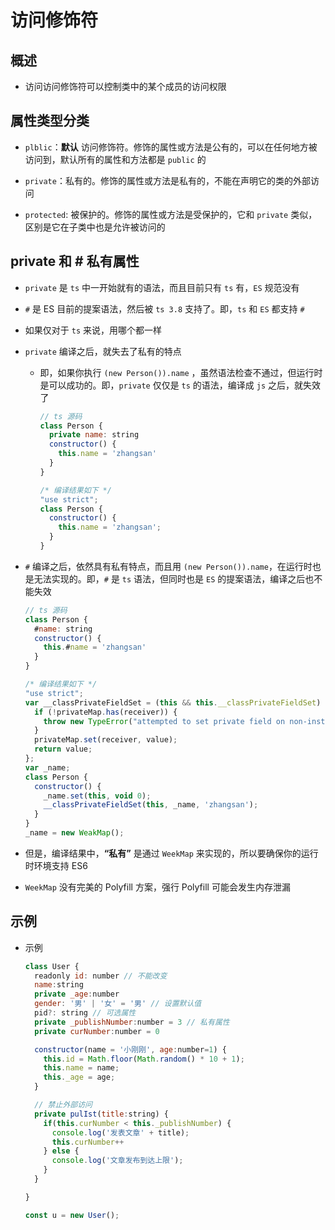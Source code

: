 # 访问修饰符

## 概述

+ 访问访问修饰符可以控制类中的某个成员的访问权限

## 属性类型分类

+ `plblic`：**默认** 访问修饰符。修饰的属性或方法是公有的，可以在任何地方被访问到，默认所有的属性和方法都是 `public` 的

+ `private`：私有的。修饰的属性或方法是私有的，不能在声明它的类的外部访问

+ `protected`: 被保护的。修饰的属性或方法是受保护的，它和 `private` 类似，区别是它在子类中也是允许被访问的

## private 和 # 私有属性

+ `private` 是 `ts` 中一开始就有的语法，而且目前只有 `ts` 有，`ES` 规范没有

+ `#` 是 ES 目前的提案语法，然后被 `ts 3.8` 支持了。即，`ts` 和 `ES` 都支持 `#`

+ 如果仅对于 `ts` 来说，用哪个都一样

+ `private` 编译之后，就失去了私有的特点

  + 即，如果你执行 `(new Person()).name` ，虽然语法检查不通过，但运行时是可以成功的。即，`private` 仅仅是 `ts` 的语法，编译成 `js` 之后，就失效了

    ```js
    // ts 源码
    class Person {
      private name: string
      constructor() {
        this.name = 'zhangsan'
      }
    }

    /* 编译结果如下 */
    "use strict";
    class Person {
      constructor() {
        this.name = 'zhangsan';
      }
    }
    ```

+ `#` 编译之后，依然具有私有特点，而且用 `(new Person()).name`，在运行时也是无法实现的。即，`#` 是 `ts` 语法，但同时也是 `ES` 的提案语法，编译之后也不能失效

    ```js
    // ts 源码
    class Person {
      #name: string
      constructor() {
        this.#name = 'zhangsan'
      }
    }

    /* 编译结果如下 */
    "use strict";
    var __classPrivateFieldSet = (this && this.__classPrivateFieldSet) || function (receiver, privateMap, value) {
      if (!privateMap.has(receiver)) {
        throw new TypeError("attempted to set private field on non-instance");
      }
      privateMap.set(receiver, value);
      return value;
    };
    var _name;
    class Person {
      constructor() {
        _name.set(this, void 0);
        __classPrivateFieldSet(this, _name, 'zhangsan');
      }
    }
    _name = new WeakMap();
    ```

+ 但是，编译结果中，**“私有”** 是通过 `WeekMap` 来实现的，所以要确保你的运行时环境支持 ES6

+ `WeekMap` 没有完美的 Polyfill 方案，强行 Polyfill 可能会发生内存泄漏

## 示例

+ 示例

    ```js
    class User {
      readonly id: number // 不能改变
      name:string
      private _age:number
      gender: '男' | '女' = '男' // 设置默认值
      pid?: string // 可选属性
      private _publishNumber:number = 3 // 私有属性
      private curNumber:number = 0

      constructor(name = '小刚刚', age:number=1) {
        this.id = Math.floor(Math.random() * 10 + 1);
        this.name = name;
        this._age = age;
      }

      // 禁止外部访问
      private pulIst(title:string) {
        if(this.curNumber < this._publishNumber) {
          console.log('发表文章' + title);
          this.curNumber++
        } else {
          console.log('文章发布到达上限');
        }
      }

    }

    const u = new User();
    ```
